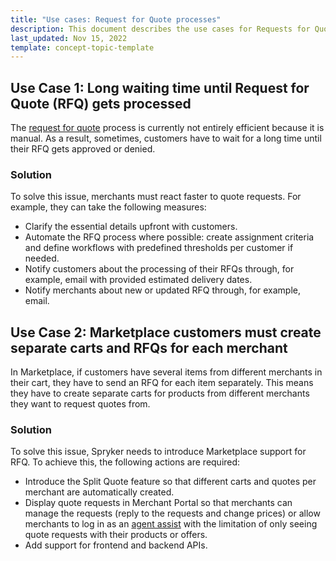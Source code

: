 ```yaml
---
title: "Use cases: Request for Quote processes"
description: This document describes the use cases for Requests for Quote.
last_updated: Nov 15, 2022
template: concept-topic-template
---
```



## Use Case 1: Long waiting time until Request for Quote (RFQ) gets processed

The [request for quote](/docs/pbc/all/request-for-quote/request-for-quote.html) process is currently not entirely efficient because it is manual. As a result, sometimes, customers have to wait for a long time until their RFQ gets approved or denied. 

### Solution

To solve this issue, merchants must react faster to quote requests. For example, they can take the following measures:
* Clarify the essential details upfront with customers.
* Automate the RFQ process where possible: create assignment criteria and define workflows with predefined thresholds per customer if needed.
* Notify customers about the processing of their RFQs through, for example, email with provided estimated delivery dates.
* Notify merchants about new or updated RFQ through, for example, email.

## Use Case 2: Marketplace customers must create separate carts and RFQs for each merchant

In Marketplace, if customers have several items from different merchants in their cart, they have to send an RFQ for each item separately. This means they have to create separate carts for products from different merchants they want to request quotes from. 

### Solution

To solve this issue, Spryker needs to introduce Marketplace support for RFQ. To achieve this, the following actions are required:
* Introduce the Split Quote feature so that different carts and quotes per merchant are automatically created.
* Display quote requests in Merchant Portal so that merchants can manage the requests (reply to the requests and change prices) or allow merchants to log in as an [agent assist](docs/scos/user/features/{{site.version}}/agent-assist-feature-overview.html) with the limitation of only seeing quote requests with their products or offers.
* Add support for frontend and backend APIs.
